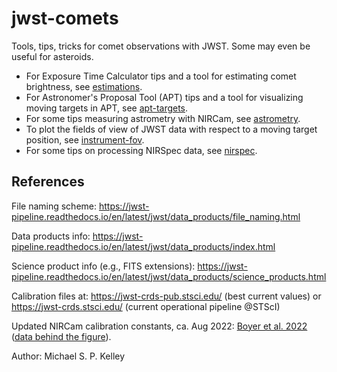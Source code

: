 # jwst-comets

Tools, tips, tricks for comet observations with JWST.  Some may even be useful for asteroids.

* For Exposure Time Calculator tips and a tool for estimating comet brightness, see [estimations](estimations/).
* For Astronomer's Proposal Tool (APT) tips and a tool for visualizing moving targets in APT, see [apt-targets](apt-targets/).
* For some tips measuring astrometry with NIRCam, see [astrometry](astrometry/).
* To plot the fields of view of JWST data with respect to a moving target position, see [instrument-fov](instrument-fov/).
* For some tips on processing NIRSpec data, see [nirspec](nirspec/).

## References

File naming scheme:
<https://jwst-pipeline.readthedocs.io/en/latest/jwst/data_products/file_naming.html>

Data products info:
<https://jwst-pipeline.readthedocs.io/en/latest/jwst/data_products/index.html>

Science product info (e.g., FITS extensions):
<https://jwst-pipeline.readthedocs.io/en/latest/jwst/data_products/science_products.html>

Calibration files at:
<https://jwst-crds-pub.stsci.edu/> (best current values) or <https://jwst-crds.stsci.edu/> (current operational pipeline @STScI)

Updated NIRCam calibration constants, ca. Aug 2022: [Boyer et al. 2022](https://arxiv.org/abs/2209.03348) ([data behind the figure](https://ers-stars.github.io/data/boyer2022_nircamoffsets.txt)).

Author: Michael S. P. Kelley
